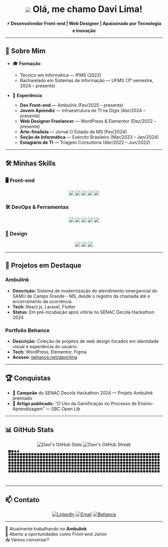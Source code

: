 <h1 align="center">
  <img src="https://raw.githubusercontent.com/iampavangandhi/iampavangandhi/master/gifs/Hi.gif" width="28px"> Olá, me chamo Davi Lima!
</h1>

<p align="center"><b>⚡ Desenvolvedor Front-end | Web Designer | Apaixonado por Tecnologia e Inovação</b></p>

---

## 🚀 Sobre Mim

- 🎓 **Formação**
  - Técnico em Informática — IFMS (2022)
  - Bacharelado em Sistemas de Informação — UFMS (3º semestre, 2024 – presente)

- 💼 **Experiência**
  - **Dev Front-end** — Ambulink (Fev/2025 – presente)
  - **Jovem Aprendiz** — Infraestrutura de TI na Digix (Abr/2024 – presente)
  - **Web Designer Freelancer** — WordPress & Elementor (Dez/2022 – presente)
  - **Arte-finalista** — Jornal O Estado de MS (Fev/2024)
  - **Seção de Informática** — Exército Brasileiro (Mar/2023 – Jan/2024)
  - **Estagiário de TI** — Triagem Consultoria (Abr/2022 – Jun/2022)

---

## 🛠️ Minhas Skills

### 🖥️ Front-end
<p align="center">
  <img src="https://img.shields.io/badge/React-61DAFB?logo=react&logoColor=black&style=for-the-badge">  
  <img src="https://img.shields.io/badge/JavaScript-F7DF1E?logo=javascript&logoColor=black&style=for-the-badge">  
  <img src="https://img.shields.io/badge/HTML5-E34F26?logo=html5&logoColor=white&style=for-the-badge">  
  <img src="https://img.shields.io/badge/CSS3-1572B6?logo=css3&logoColor=white&style=for-the-badge">  
  <img src="https://img.shields.io/badge/Tailwind_CSS-38B2AC?logo=tailwind-css&logoColor=white&style=for-the-badge">
</p>

### 🛠️ DevOps & Ferramentas
<p align="center">
  <img src="https://img.shields.io/badge/Docker-2496ED?logo=docker&logoColor=white&style=for-the-badge">  
  <img src="https://img.shields.io/badge/Git-F05032?logo=git&logoColor=white&style=for-the-badge">  
  <img src="https://img.shields.io/badge/PostgreSQL-4169E1?logo=postgresql&logoColor=white&style=for-the-badge">  
  <img src="https://img.shields.io/badge/WordPress-21759B?logo=wordpress&logoColor=white&style=for-the-badge">  
  <img src="https://img.shields.io/badge/Elementor-92003B?logo=elementor&logoColor=white&style=for-the-badge">
</p>

### 🎨 Design
<p align="center">
  <img src="https://img.shields.io/badge/Figma-F24E1E?logo=figma&logoColor=white&style=for-the-badge">  
  <img src="https://img.shields.io/badge/Photoshop-31A8FF?logo=adobe-photoshop&logoColor=white&style=for-the-badge">  
  <img src="https://img.shields.io/badge/Illustrator-FF9A00?logo=adobe-illustrator&logoColor=white&style=for-the-badge">
</p>

---

## 🚧 Projetos em Destaque

### Ambulink
- **Descrição:** Sistema de modernização do atendimento emergencial do SAMU de Campo Grande - MS, desde o registro da chamada até o encerramento da ocorrência.  
- **Tech:** React.js, Laravel, Flutter  
- **Status:** Em pré-incubação após vitória no SENAC Decola Hackathon 2024  

### Portfolio Behance
- **Descrição:** Coleção de projetos de web design focados em identidade visual e experiência do usuário.  
- **Tech:** WordPress, Elementor, Figma  
- **Acesse:** [behance.net/davirlima](https://www.behance.net/davirlima)

---

## 🏆 Conquistas

- 🏅 **Campeão** do SENAC Decola Hackathon 2024 — Projeto Ambulink premiado  
- 📄 **Artigo publicado:** “O Uso da Gamificação no Processo de Ensino-Aprendizagem” — SBC Open Lib  

---

## 📊 GitHub Stats
<p align="center">
  <img height="150em" src="https://github-readme-stats.vercel.app/api?username=davirlima&show_icons=true&locale=pt-br&layout=compact&theme=dark&icon_color=FB8C00" alt="Davi's GitHub Stats"/>  
  <img height="150em" src="https://github-readme-streak-stats.herokuapp.com/?user=davirlima&theme=dark&hide_border=false&locale=pt-br" alt="Davi's GitHub Streak"/>
  <picture>
    <source media="(prefers-color-scheme: dark)" srcset="https://raw.githubusercontent.com/davirlima/davirlima/output/github-contribution-grid-snake-dark.svg">
    <source media="(prefers-color-scheme: light)" srcset="https://raw.githubusercontent.com/davirlima/davirlima/output/github-contribution-grid-snake.svg">
    <img align="center" alt="GitHub Contribution Grid Snake Animation" src="https://raw.githubusercontent.com/davirlima/davirlima/output/github-contribution-grid-snake.svg" />
  </picture>
</p>

---

## 📫 Contato
<p align="center">
  <a href="https://www.linkedin.com/in/davirodriguesdelima/" target="_blank"><img src="https://img.shields.io/badge/LinkedIn-0A66C2?logo=linkedin&logoColor=white&style=for-the-badge" alt="LinkedIn"/></a>  
  <a href="mailto:davi.rlima04@gmail.com"><img src="https://img.shields.io/badge/Gmail-D14836?logo=gmail&logoColor=white&style=for-the-badge" alt="Email"/></a>  
  <a href="https://www.behance.net/davirlima" target="_blank"><img src="https://img.shields.io/badge/Behance-1769FF?logo=behance&logoColor=white&style=for-the-badge" alt="Behance"/></a>
</p>

---

🔭 Atualmente trabalhando no **Ambulink**  
🌱 Aberto a oportunidades como Front-end Júnior  
📥 Vamos conversar?
